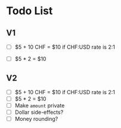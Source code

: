 # Todo List

## V1
- [ ] $5 + 10 CHF = $10 if CHF:USD rate is 2:1 
- [ ] $5 * 2 = $10


## V2
- [ ] $5 + 10 CHF = $10 if CHF:USD rate is 2:1
- [ ] $5 * 2 = $10
- [ ] Make `amount` private
- [ ] Dollar side-effects?
- [ ] Money rounding?
